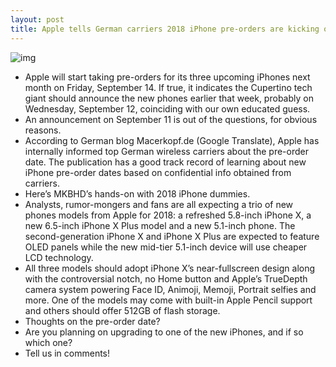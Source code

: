 ```yaml
---
layout: post
title: Apple tells German carriers 2018 iPhone pre-orders are kicking off September 14
---
```

![img](http://media.idownloadblog.com/wp-content/uploads/2018/08/2018-iphones-trio-mockups.jpg)
* Apple will start taking pre-orders for its three upcoming iPhones next month on Friday, September 14. If true, it indicates the Cupertino tech giant should announce the new phones earlier that week, probably on Wednesday, September 12, coinciding with our own educated guess.
* An announcement on September 11 is out of the questions, for obvious reasons.
* According to German blog Macerkopf.de (Google Translate), Apple has internally informed top German wireless carriers about the pre-order date. The publication has a good track record of learning about new iPhone pre-order dates based on confidential info obtained from carriers.
* Here’s MKBHD’s hands-on with 2018 iPhone dummies.
* Analysts, rumor-mongers and fans are all expecting a trio of new phones models from Apple for 2018: a refreshed 5.8-inch iPhone X, a new 6.5-inch iPhone X Plus model and a new 5.1-inch phone. The second-generation iPhone X and iPhone X Plus are expected to feature OLED panels while the new mid-tier 5.1-inch device will use cheaper LCD technology.
* All three models should adopt iPhone X’s near-fullscreen design along with the controversial notch, no Home button and Apple’s TrueDepth camera system powering Face ID, Animoji, Memoji, Portrait selfies and more. One of the models may come with built-in Apple Pencil support and others should offer 512GB of flash storage.
* Thoughts on the pre-order date?
* Are you planning on upgrading to one of the new iPhones, and if so which one?
* Tell us in comments!

